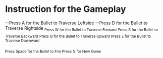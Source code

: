 # Instruction for the Gameplay

--Press A for the Bullet to Traverse Leftside
--Press D for the Bullet to Traverse Rightside</sub>
<sub>Press W for the Bullet to Traverse Forward</sub>
<sub>Press S for the Bullet to Traverse Backward</sub>
<sub>Press Q for the Bullet to Traverse Upward</sub>
<sub>Press E for the Bullet to Traverse Downward</sub>

<sub>Press Space for the Bullet to Fire</sub>
<sub>Press N for New Game</sub>
